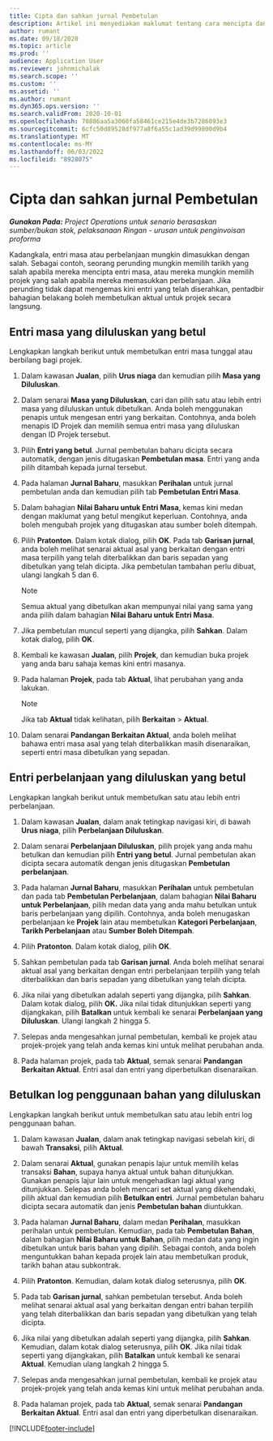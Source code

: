 ```yaml
---
title: Cipta dan sahkan jurnal Pembetulan
description: Artikel ini menyediakan maklumat tentang cara mencipta dan mengesahkan jurnal pembetulan.
author: rumant
ms.date: 09/18/2020
ms.topic: article
ms.prod: ''
audience: Application User
ms.reviewer: johnmichalak
ms.search.scope: ''
ms.custom: ''
ms.assetid: ''
ms.author: rumant
ms.dyn365.ops.version: ''
ms.search.validFrom: 2020-10-01
ms.openlocfilehash: 70886aa5a3060fa58461ce215e4de3b7286093e3
ms.sourcegitcommit: 6cfc50d89528df977a8f6a55c1ad39d99800d9b4
ms.translationtype: MT
ms.contentlocale: ms-MY
ms.lasthandoff: 06/03/2022
ms.locfileid: "8928075"
---
```

# <a name="create-and-confirm-correction-journals"></a>Cipta dan sahkan jurnal Pembetulan

_**Gunakan Pada:** Project Operations untuk senario berasaskan sumber/bukan stok, pelaksanaan Ringan - urusan untuk penginvoisan proforma_

Kadangkala, entri masa atau perbelanjaan mungkin dimasukkan dengan salah. Sebagai contoh, seorang perunding mungkin memilih tarikh yang salah apabila mereka mencipta entri masa, atau mereka mungkin memilih projek yang salah apabila mereka memasukkan perbelanjaan. Jika perunding tidak dapat mengemas kini entri yang telah diserahkan, pentadbir bahagian belakang boleh membetulkan aktual untuk projek secara langsung.

## <a name="correct-approved-time-entries"></a>Entri masa yang diluluskan yang betul     

Lengkapkan langkah berikut untuk membetulkan entri masa tunggal atau berbilang bagi projek.

1. Dalam kawasan **Jualan**, pilih **Urus niaga** dan kemudian pilih **Masa yang Diluluskan**. 

2. Dalam senarai **Masa yang Diluluskan**, cari dan pilih satu atau lebih entri masa yang diluluskan untuk dibetulkan. Anda boleh menggunakan penapis untuk mengesan entri yang berkaitan. Contohnya, anda boleh menapis ID Projek dan memilih semua entri masa yang diluluskan dengan ID Projek tersebut.

3. Pilih **Entri yang betul**. Jurnal pembetulan baharu dicipta secara automatik, dengan jenis ditugaskan **Pembetulan masa**. Entri yang anda pilih ditambah kepada jurnal tersebut. 

4. Pada halaman **Jurnal Baharu**, masukkan **Perihalan** untuk jurnal pembetulan anda dan kemudian pilih tab **Pembetulan Entri Masa**.  

5. Dalam bahagian **Nilai Baharu untuk Entri Masa**, kemas kini medan dengan maklumat yang betul mengikut keperluan. Contohnya, anda boleh mengubah projek yang ditugaskan atau sumber boleh ditempah.

6. Pilih **Pratonton**. Dalam kotak dialog, pilih **OK**. Pada tab **Garisan jurnal**, anda boleh melihat senarai aktual asal yang berkaitan dengan entri masa terpilih yang telah diterbalikkan dan baris sepadan yang dibetulkan yang telah dicipta. Jika pembetulan tambahan perlu dibuat, ulangi langkah 5 dan 6. 

    > [!NOTE]
    > Semua aktual yang dibetulkan akan mempunyai nilai yang sama yang anda pilih dalam bahagian **Nilai Baharu untuk Entri Masa**.

7. Jika pembetulan muncul seperti yang dijangka, pilih **Sahkan**. Dalam kotak dialog, pilih **OK**.

8. Kembali ke kawasan **Jualan**, pilih **Projek**, dan kemudian buka projek yang anda baru sahaja kemas kini entri masanya. 

9. Pada halaman **Projek**, pada tab **Aktual**, lihat perubahan yang anda lakukan. 

    > [!NOTE]
    > Jika tab **Aktual** tidak kelihatan, pilih **Berkaitan** > **Aktual**.  

10. Dalam senarai **Pandangan Berkaitan Aktual**, anda boleh melihat bahawa entri masa asal yang telah diterbalikkan masih disenaraikan, seperti entri masa dibetulkan yang sepadan. 

 
## <a name="correct-approved-expense-entries"></a>Entri perbelanjaan yang diluluskan yang betul

Lengkapkan langkah berikut untuk membetulkan satu atau lebih entri perbelanjaan. 

1. Dalam kawasan **Jualan**, dalam anak tetingkap navigasi kiri, di bawah **Urus niaga**, pilih **Perbelanjaan Diluluskan**.

2. Dalam senarai **Perbelanjaan Diluluskan**, pilih projek yang anda mahu betulkan dan kemudian pilih **Entri yang betul**. Jurnal pembetulan akan dicipta secara automatik dengan jenis ditugaskan **Pembetulan perbelanjaan**. 

3. Pada halaman **Jurnal Baharu**, masukkan **Perihalan** untuk pembetulan dan pada tab **Pembetulan Perbelanjaan**, dalam bahagian **Nilai Baharu untuk Perbelanjaan**, pilih medan data yang anda mahu betulkan untuk baris perbelanjaan yang dipilih. Contohnya, anda boleh menugaskan perbelanjaan ke **Projek** lain atau membetulkan **Kategori Perbelanjaan**, **Tarikh Perbelanjaan** atau **Sumber Boleh Ditempah**.

4. Pilih **Pratonton**. Dalam kotak dialog, pilih **OK**. 

5. Sahkan pembetulan pada tab **Garisan jurnal**. Anda boleh melihat senarai aktual asal yang berkaitan dengan entri perbelanjaan terpilih yang telah diterbalikkan dan baris sepadan yang dibetulkan yang telah dicipta.

6. Jika nilai yang dibetulkan adalah seperti yang dijangka, pilih **Sahkan**. Dalam kotak dialog, pilih **OK.** Jika nilai tidak ditunjukkan seperti yang dijangkakan, pilih **Batalkan** untuk kembali ke senarai **Perbelanjaan yang Diluluskan**. Ulangi langkah 2 hingga 5. 

7. Selepas anda mengesahkan jurnal pembetulan, kembali ke projek atau projek-projek yang telah anda kemas kini untuk melihat perubahan anda.

8. Pada halaman projek, pada tab **Aktual**, semak senarai **Pandangan Berkaitan Aktual**. Entri asal dan entri yang diperbetulkan disenaraikan.


## <a name="correct-approved-material-usage-logs"></a>Betulkan log penggunaan bahan yang diluluskan

Lengkapkan langkah berikut untuk membetulkan satu atau lebih entri log penggunaan bahan.

1. Dalam kawasan **Jualan**, dalam anak tetingkap navigasi sebelah kiri, di bawah **Transaksi**, pilih **Aktual**.

2. Dalam senarai **Aktual**, gunakan penapis lajur untuk memilih kelas transaksi **Bahan**, supaya hanya aktual untuk bahan ditunjukkan. Gunakan penapis lajur lain untuk mengehadkan lagi aktual yang ditunjukkan. Selepas anda boleh mencari set aktual yang dikehendaki, pilih aktual dan kemudian pilih **Betulkan entri**. Jurnal pembetulan baharu dicipta secara automatik dan jenis **Pembetulan bahan** diuntukkan.

3. Pada halaman **Jurnal Baharu**, dalam medan **Perihalan**, masukkan perihalan untuk pembetulan. Kemudian, pada tab **Pembetulan Bahan**, dalam bahagian **Nilai Baharu untuk Bahan**, pilih medan data yang ingin dibetulkan untuk baris bahan yang dipilih. Sebagai contoh, anda boleh menguntukkan bahan kepada projek lain atau membetulkan produk, tarikh bahan atau subkontrak.

4. Pilih **Pratonton**. Kemudian, dalam kotak dialog seterusnya, pilih **OK**.

5. Pada tab **Garisan jurnal**, sahkan pembetulan tersebut. Anda boleh melihat senarai aktual asal yang berkaitan dengan entri bahan terpilih yang telah diterbalikkan dan baris sepadan yang dibetulkan yang telah dicipta.

6. Jika nilai yang dibetulkan adalah seperti yang dijangka, pilih **Sahkan**. Kemudian, dalam kotak dialog seterusnya, pilih **OK**. Jika nilai tidak seperti yang dijangkakan, pilih **Batalkan** untuk kembali ke senarai **Aktual**. Kemudian ulang langkah 2 hingga 5.

7. Selepas anda mengesahkan jurnal pembetulan, kembali ke projek atau projek-projek yang telah anda kemas kini untuk melihat perubahan anda.

8. Pada halaman projek, pada tab **Aktual**, semak senarai **Pandangan Berkaitan Aktual**. Entri asal dan entri yang diperbetulkan disenaraikan.


[!INCLUDE[footer-include](../includes/footer-banner.md)]
